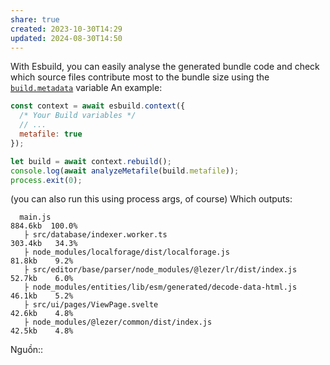 ```yaml
---
share: true
created: 2023-10-30T14:29
updated: 2024-08-30T14:50
---
```

With Esbuild, you can easily analyse the generated bundle code and check which source files contribute most to the bundle size using the [`build.metadata`](https://esbuild.github.io/api/#build-metadata "build.metadata
(https://esbuild.github.io/api/#build-metadata)") variable An example:

```js
const context = await esbuild.context({
  /* Your Build variables */
  // ... 
  metafile: true
});

let build = await context.rebuild();
console.log(await analyzeMetafile(build.metafile));
process.exit(0);
```

(you can also run this using process args, of course) Which outputs:

```
  main.js                                                                 884.6kb  100.0%
   ├ src/database/indexer.worker.ts                                       303.4kb   34.3%
   ├ node_modules/localforage/dist/localforage.js                          81.8kb    9.2%
   ├ src/editor/base/parser/node_modules/@lezer/lr/dist/index.js           52.7kb    6.0%
   ├ node_modules/entities/lib/esm/generated/decode-data-html.js           46.1kb    5.2%
   ├ src/ui/pages/ViewPage.svelte                                          42.6kb    4.8%
   ├ node_modules/@lezer/common/dist/index.js                              42.5kb    4.8%
```

  
Nguồn:: 